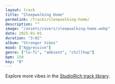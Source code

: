 ```yaml
---
layout: track
title: "Sleepwalking Home"
permalink: /tracks/sleepwalking-home/
description: ""
image: "/assets/covers/sleepwalking-home.webp"
date: 2025-01-01
duration: "3:02"
album: "Stranger Vibes"
mood: ["Aggressive"]
genre: ["lo-fi", "ambient", "chillhop"]
bpm: 150
key: "B"
---
```


Explore more vibes in the [StudioRich track library](/tracks/).
